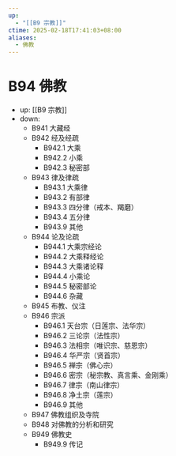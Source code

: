 ```yaml
---
up:
  - "[[B9 宗教]]"
ctime: 2025-02-18T17:41:03+08:00
aliases:
  - 佛教
---
```


# B94 佛教

- up: [[B9 宗教]]
- down:	
	- B941 大藏经
	- B942 经及经疏
		- B942.1 大乘
		- B942.2 小乘
		- B942.3 秘密部
	- B943 律及律疏
		- B943.1 大乘律
		- B943.2 有部律
		- B943.3 四分律（戒本、羯磨）
		- B943.4 五分律
		- B943.9 其他
	- B944 论及论疏
		- B944.1 大乘宗经论
		- B944.2 大乘释经论
		- B944.3 大乘诸论释
		- B944.4 小乘论
		- B944.5 秘密部论
		- B944.6 杂藏
	- B945 布教、仪注
	- B946 宗派
		- B946.1 天台宗（日莲宗、法华宗）
		- B946.2 三论宗（法性宗）
		- B946.3 法相宗（唯识宗、慈恩宗）
		- B946.4 华严宗（贤首宗）
		- B946.5 禅宗（佛心宗）
		- B946.6 密宗（秘宗教、真言乘、金刚乘）
		- B946.7 律宗（南山律宗）
		- B946.8 净土宗（莲宗）
		- B946.9 其他
	- B947 佛教组织及寺院
	- B948 对佛教的分析和研究
	- B949 佛教史
		- B949.9 传记
	
